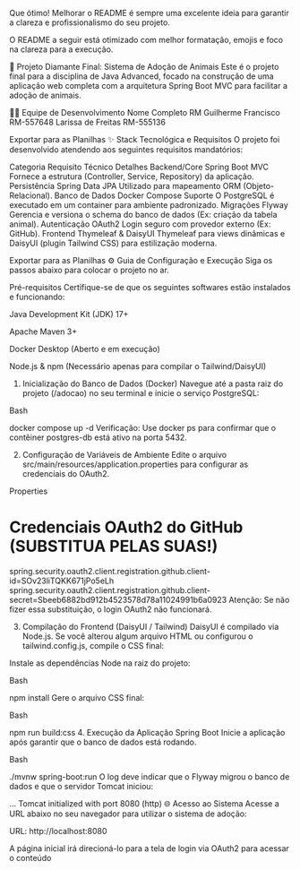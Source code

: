 Que ótimo! Melhorar o README é sempre uma excelente ideia para garantir a clareza e profissionalismo do seu projeto.

O README a seguir está otimizado com melhor formatação, emojis e foco na clareza para a execução.

🐾 Projeto Diamante Final: Sistema de Adoção de Animais
Este é o projeto final para a disciplina de Java Advanced, focado na construção de uma aplicação web completa com a arquitetura Spring Boot MVC para facilitar a adoção de animais.

👨‍💻 Equipe de Desenvolvimento
Nome Completo	RM
Guilherme Francisco	RM-557648
Larissa de Freitas	RM-555136

Exportar para as Planilhas
✨ Stack Tecnológica e Requisitos
O projeto foi desenvolvido atendendo aos seguintes requisitos mandatórios:

Categoria	Requisito Técnico	Detalhes
Backend/Core	Spring Boot MVC	Fornece a estrutura (Controller, Service, Repository) da aplicação.
Persistência	Spring Data JPA	Utilizado para mapeamento ORM (Objeto-Relacional).
Banco de Dados	Docker Compose Suporte	O PostgreSQL é executado em um container para ambiente padronizado.
Migrações	Flyway	Gerencia e versiona o schema do banco de dados (Ex: criação da tabela animal).
Autenticação	OAuth2	Login seguro com provedor externo (Ex: GitHub).
Frontend	Thymeleaf & DaisyUI	Thymeleaf para views dinâmicas e DaisyUI (plugin Tailwind CSS) para estilização moderna.

Exportar para as Planilhas
⚙️ Guia de Configuração e Execução
Siga os passos abaixo para colocar o projeto no ar.

Pré-requisitos
Certifique-se de que os seguintes softwares estão instalados e funcionando:

Java Development Kit (JDK) 17+

Apache Maven 3+

Docker Desktop (Aberto e em execução)

Node.js & npm (Necessário apenas para compilar o Tailwind/DaisyUI)

1. Inicialização do Banco de Dados (Docker)
Navegue até a pasta raiz do projeto (/adocao) no seu terminal e inicie o serviço PostgreSQL:

Bash

docker compose up -d
Verificação: Use docker ps para confirmar que o contêiner postgres-db está ativo na porta 5432.

2. Configuração de Variáveis de Ambiente
Edite o arquivo src/main/resources/application.properties para configurar as credenciais do OAuth2.

Properties

# Credenciais OAuth2 do GitHub (SUBSTITUA PELAS SUAS!)
spring.security.oauth2.client.registration.github.client-id=SOv23liTQKK671jPo5eLh
spring.security.oauth2.client.registration.github.client-secret=Sbeeb6882bd912b4523578d78a11024991b6a0923
Atenção: Se não fizer essa substituição, o login OAuth2 não funcionará.

3. Compilação do Frontend (DaisyUI / Tailwind)
DaisyUI é compilado via Node.js. Se você alterou algum arquivo HTML ou configurou o tailwind.config.js, compile o CSS final:

Instale as dependências Node na raiz do projeto:

Bash

npm install
Gere o arquivo CSS final:

Bash

npm run build:css
4. Execução da Aplicação Spring Boot
Inicie a aplicação após garantir que o banco de dados está rodando.

Bash

./mvnw spring-boot:run
O log deve indicar que o Flyway migrou o banco de dados e que o servidor Tomcat iniciou:

... Tomcat initialized with port 8080 (http)
🌐 Acesso ao Sistema
Acesse a URL abaixo no seu navegador para utilizar o sistema de adoção:

URL: http://localhost:8080

A página inicial irá direcioná-lo para a tela de login via OAuth2 para acessar o conteúdo
